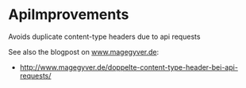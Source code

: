 ApiImprovements
===============

Avoids duplicate content-type headers due to api requests

See also the blogpost on www.magegyver.de:
* http://www.magegyver.de/doppelte-content-type-header-bei-api-requests/
